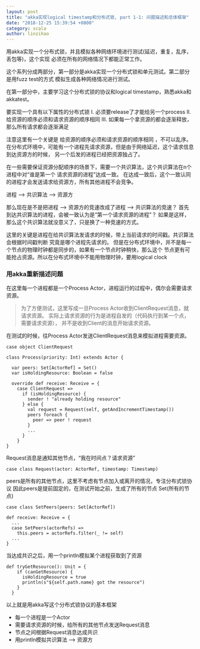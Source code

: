 ```yaml
---
layout: post
title: "akka实现logical timestamp和分布式锁, part 1-1: 问题描述和总体框架"
date: "2018-12-25 15:39:54 +0800"
category: scala
author: linzihao
---
```


用akka实现一个分布式锁，并且模拟各种网络环境进行测试(延迟，重复，乱序，丢包等)，这个实现
必须在所有的网络情况下都能正常工作。  

这个系列分成两部分，第一部分是akka实现一个分布式锁和单元测试。第二部分是用fuzz test的方式
模拟生成各种网络情况进行测试。

在第一部分中，主要学习这个分布式锁的协议和logical timestamp，熟悉akka和akkatest。

要实现一个具有以下属性的分布式锁
I. 必须要release了才能给另一个process
II. 给资源的顺序必须和请求资源的顺序相同
III. 如果每一个拿资源的都会逐渐释放，那么所有请求都会逐渐满足

注意这里有一个关键是 给资源的顺序必须和请求资源的顺序相同 ，不可以乱序。
在分布式环境中，可能有一个进程先请求资源，但是由于网络延迟，这个请求信息到达资源方的时候，
另一个后发的进程已经把资源独占了。

在一些需要保证资源分配顺序的场景下，需要一个共识算法，这个共识算法在n个进程中对“谁是第一个
请求资源的进程”达成一致。
在达成一致后，这个一致认同的进程才会发送请求给资源方，所有其他进程不会竞争。

进程 --> 共识算法 --> 资源方

那么现在是不是把进程 --> 资源方的竞速改成了进程 --> 共识算法的竞速？
首先到达共识算法的进程，会被一致认为是“第一个请求资源的进程”？
如果是这样，那么这个共识算法就没意义了，只是换了一种竞速的方式。

这里的关键是进程在给共识算法发请求的时候，带上当前请求的时间戳。共识算法会根据时间戳判断
究竟是哪个进程先请求的。
但是在分布式环境中，并不是每一个节点的物理时钟都是同步的，如果有一个节点时钟稍快，那么这个
节点更有可能抢占资源。所以在分布式环境中不能用物理时钟，要用logical clock

### 用akka重新描述问题
在这里每一个进程都是一个Process Actor，进程运行的过程中，偶尔会需要请求资源。

> 为了方便测试，这里写成一旦Process Actor收到ClientRequest消息，就请求资源。
实际上请求资源的行为是进程自发的（代码执行到某一个点，需要请求资源），
并不是收到Client的消息开始请求资源。

在测试的时候，往Process Actor发送ClientRequest消息来模拟进程需要资源。

```
case object ClientRequest

class Process(priority: Int) extends Actor {
  
  var peers: Set[ActorRef] = Set()
  var isHoldingResource: Boolean = false
  
  override def receive: Receive = {
    case ClientRequest =>
      if (isHoldingResource) {
        sender ! "already holding resource"
      } else {
        val request = Request(self, getAndIncrementTimestamp())
        peers foreach {
          peer => peer ! request
        }
        ...
      }
    }
}
```
Request消息是通知其他节点，“我在时间点？请求资源”
```
case class Request(actor: ActorRef, timestamp: Timestamp)
```
peers是所有的其他节点，这里不考虑有节点加入或离开的情况，专注分布式锁协议
因此peers是提前固定的，在测试开始之前，生成了所有的节点 Set(所有的节点)
```
case class SetPeers(peers: Set[ActorRef])

def receive: Receive = {
  ...
  case SetPeers(actorRefs) =>
    this.peers = actorRefs.filter(_ != self)
  ...
}
```

当达成共识之后，用一个println模拟某个进程获取到了资源
```
def tryGetResource(): Unit = {
    if (canGetResource) {
      isHoldingResource = true
      println(s"${self.path.name} got the resource")
    }
  }
```

以上就是用akka写这个分布式锁协议的基本框架
- 每一个进程是一个Actor
- 需要请求资源的时候，给所有的其他节点发送Request消息
- 节点之间根据Request消息达成共识
- 用println模拟共识算法 --> 资源方
